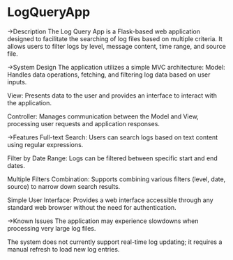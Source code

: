 # LogQueryApp
->Description
The Log Query App is a Flask-based web application designed to facilitate the searching of log files based on multiple criteria. It allows users to filter logs by level, message content, time range, and source file.

->System Design
The application utilizes a simple MVC architecture:
  Model: Handles data operations, fetching, and filtering log data based on user inputs.
  
  View: Presents data to the user and provides an interface to interact with the application.
  
  Controller: Manages communication between the Model and View, processing user requests and application responses.
  
->Features
 Full-text Search: Users can search logs based on text content using regular expressions.
 
 Filter by Date Range: Logs can be filtered between specific start and end dates.
 
 Multiple Filters Combination: Supports combining various filters (level, date, source) to narrow down search results.
 
 Simple User Interface: Provides a web interface accessible through any standard web browser without the need for authentication.

->Known Issues
  The application may experience slowdowns when processing very large log files.
  
  The system does not currently support real-time log updating; it requires a manual refresh to load new log entries.
  
